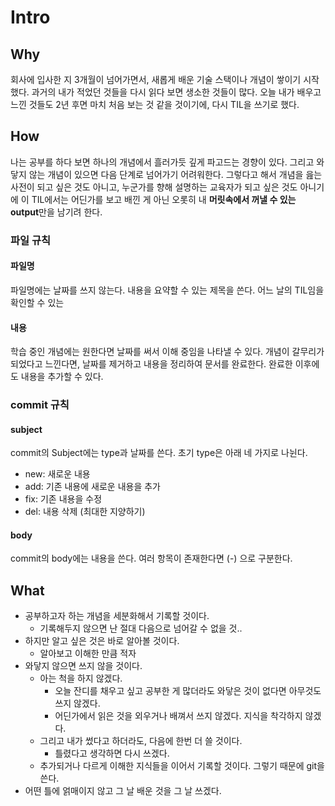 # Intro
## Why
회사에 입사한 지 3개월이 넘어가면서, 새롭게 배운 기술 스택이나 개념이 쌓이기 시작했다.
과거의 내가 적었던 것들을 다시 읽다 보면 생소한 것들이 많다.
오늘 내가 배우고 느낀 것들도 2년 후면 마치 처음 보는 것 같을 것이기에, 다시 TIL을 쓰기로 했다.

## How
나는 공부를 하다 보면 하나의 개념에서 흘러가듯 깊게 파고드는 경향이 있다.
그리고 와닿지 않는 개념이 있으면 다음 단계로 넘어가기 어려워한다.
그렇다고 해서 개념을 읊는 사전이 되고 싶은 것도 아니고,
누군가를 향해 설명하는 교육자가 되고 싶은 것도 아니기에
이 TIL에서는 어딘가를 보고 배낀 게 아닌 오롯히 내 **머릿속에서 꺼낼 수 있는 output**만을 남기려 한다.

### 파일 규칙
#### 파일명
파일명에는 날짜를 쓰지 않는다. 내용을 요약할 수 있는 제목을 쓴다.
어느 날의 TIL임을 확인할 수 있는 
#### 내용
학습 중인 개념에는 원한다면 날짜를 써서 이해 중임을 나타낼 수 있다.
개념이 갈무리가 되었다고 느낀다면, 날짜를 제거하고 내용을 정리하여 문서를 완료한다.
완료한 이후에도 내용을 추가할 수 있다.

### commit 규칙
#### subject
commit의 Subject에는 type과 날짜를 쓴다.
초기 type은 아래 네 가지로 나뉜다.
- new: 새로운 내용
- add: 기존 내용에 새로운 내용을 추가
- fix: 기존 내용을 수정
- del: 내용 삭제 (최대한 지양하기)
#### body
commit의 body에는 내용을 쓴다.
여러 항목이 존재한다면 (-) 으로 구분한다.

## What
- 공부하고자 하는 개념을 세분화해서 기록할 것이다.
    - 기록해두지 않으면 난 절대 다음으로 넘어갈 수 없을 것..
- 하지만 알고 싶은 것은 바로 알아볼 것이다.
    - 알아보고 이해한 만큼 적자
- 와닿지 않으면 쓰지 않을 것이다.
    - 아는 척을 하지 않겠다.
        - 오늘 잔디를 채우고 싶고 공부한 게 많더라도 와닿은 것이 없다면 아무것도 쓰지 않겠다.
        - 어딘가에서 읽은 것을 외우거나 배껴서 쓰지 않겠다. 지식을 착각하지 않겠다.
    - 그리고 내가 썼다고 하더라도, 다음에 한번 더 쓸 것이다.
        - 틀렸다고 생각하면 다시 쓰겠다.
    - 추가되거나 다르게 이해한 지식들을 이어서 기록할 것이다. 그렇기 때문에 git을 쓴다.
- 어떤 틀에 얽매이지 않고 그 날 배운 것을 그 날 쓰겠다.
